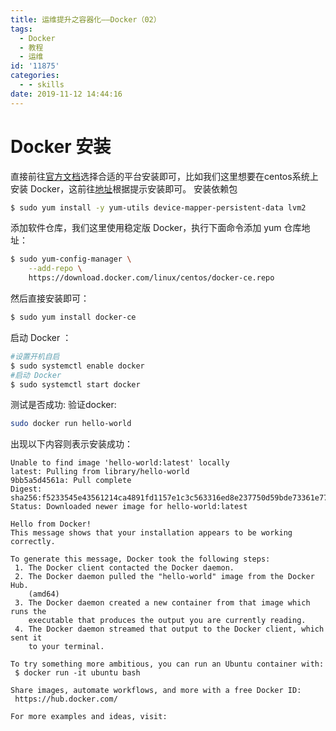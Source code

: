 ```yaml
---
title: 运维提升之容器化——Docker（02）
tags:
  - Docker
  - 教程
  - 运维
id: '11875'
categories:
  - - skills
date: 2019-11-12 14:44:16
---
```


# Docker 安装

直接前往[官方文档](https://docs.docker.com/install/ "官方文档")选择合适的平台安装即可，比如我们这里想要在centos系统上安装 Docker，这前往[地址](https://docs.docker.com/install/linux/docker-ce/centos/ "地址")根据提示安装即可。 安装依赖包

```bash
$ sudo yum install -y yum-utils device-mapper-persistent-data lvm2
```

添加软件仓库，我们这里使用稳定版 Docker，执行下面命令添加 yum 仓库地址：

```bash
$ sudo yum-config-manager \
    --add-repo \
    https://download.docker.com/linux/centos/docker-ce.repo
```

然后直接安装即可：

```bash
$ sudo yum install docker-ce
```

启动 Docker ：

```bash
#设置开机自启
$ sudo systemctl enable docker
#启动 Docker
$ sudo systemctl start docker
```

测试是否成功: 验证docker:

```bash
sudo docker run hello-world
```

出现以下内容则表示安装成功：

```
Unable to find image 'hello-world:latest' locally
latest: Pulling from library/hello-world
9bb5a5d4561a: Pull complete
Digest: sha256:f5233545e43561214ca4891fd1157e1c3c563316ed8e237750d59bde73361e77
Status: Downloaded newer image for hello-world:latest

Hello from Docker!
This message shows that your installation appears to be working correctly.

To generate this message, Docker took the following steps:
 1. The Docker client contacted the Docker daemon.
 2. The Docker daemon pulled the "hello-world" image from the Docker Hub.
    (amd64)
 3. The Docker daemon created a new container from that image which runs the
    executable that produces the output you are currently reading.
 4. The Docker daemon streamed that output to the Docker client, which sent it
    to your terminal.

To try something more ambitious, you can run an Ubuntu container with:
 $ docker run -it ubuntu bash

Share images, automate workflows, and more with a free Docker ID:
 https://hub.docker.com/

For more examples and ideas, visit:
```